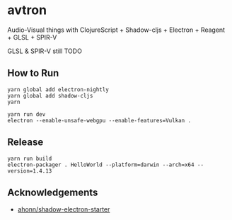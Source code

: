 # avtron

Audio-Visual things with ClojureScript + Shadow-cljs + Electron + Reagent + GLSL + SPIR-V

GLSL & SPIR-V still TODO

## How to Run
```
yarn global add electron-nightly
yarn global add shadow-cljs
yarn

yarn run dev
electron --enable-unsafe-webgpu --enable-features=Vulkan .
```

## Release
```
yarn run build
electron-packager . HelloWorld --platform=darwin --arch=x64 --version=1.4.13
```

## Acknowledgements

- [ahonn/shadow-electron-starter](https://github.com/ahonn/shadow-electron-starter)
